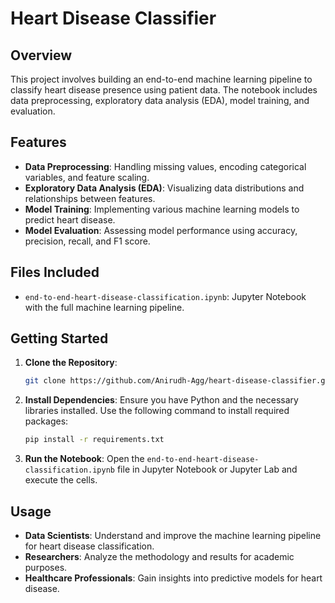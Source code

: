 # Heart Disease Classifier

## Overview

This project involves building an end-to-end machine learning pipeline to classify heart disease presence using patient data. The notebook includes data preprocessing, exploratory data analysis (EDA), model training, and evaluation.

## Features

- **Data Preprocessing**: Handling missing values, encoding categorical variables, and feature scaling.
- **Exploratory Data Analysis (EDA)**: Visualizing data distributions and relationships between features.
- **Model Training**: Implementing various machine learning models to predict heart disease.
- **Model Evaluation**: Assessing model performance using accuracy, precision, recall, and F1 score.

## Files Included

- `end-to-end-heart-disease-classification.ipynb`: Jupyter Notebook with the full machine learning pipeline.

## Getting Started

1. **Clone the Repository**: 
    ```sh
    git clone https://github.com/Anirudh-Agg/heart-disease-classifier.git
    ```
2. **Install Dependencies**: Ensure you have Python and the necessary libraries installed. Use the following command to install required packages:
    ```sh
    pip install -r requirements.txt
    ```
3. **Run the Notebook**: Open the `end-to-end-heart-disease-classification.ipynb` file in Jupyter Notebook or Jupyter Lab and execute the cells.

## Usage

- **Data Scientists**: Understand and improve the machine learning pipeline for heart disease classification.
- **Researchers**: Analyze the methodology and results for academic purposes.
- **Healthcare Professionals**: Gain insights into predictive models for heart disease.

